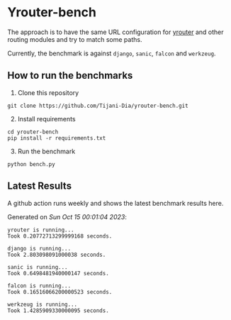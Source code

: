 # Yrouter-bench

The approach is to have the same URL configuration for [yrouter](https://github.com/Tijani-Dia/yrouter) and other routing modules and try to match some paths.

Currently, the benchmark is against `django`, `sanic`, `falcon` and `werkzeug`.

## How to run the benchmarks

1. Clone this repository

```shell
git clone https://github.com/Tijani-Dia/yrouter-bench.git
```

2. Install requirements

```shell
cd yrouter-bench
pip install -r requirements.txt
```

3. Run the benchmark

```shell
python bench.py
```

## Latest Results

A github action runs weekly and shows the latest benchmark results here.

Generated on *Sun Oct 15 00:01:04 2023*:

```shell
yrouter is running...
Took 0.20772713299999168 seconds.

django is running...
Took 2.803098091000038 seconds.

sanic is running...
Took 0.6498481940000147 seconds.

falcon is running...
Took 0.16516066200000523 seconds.

werkzeug is running...
Took 1.4285909330000095 seconds.

```
